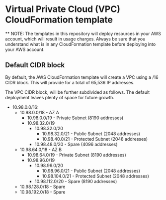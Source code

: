# Virtual Private Cloud (VPC) CloudFormation template
** NOTE: The templates in this repository will deploy resources in your AWS account,
which will result in usage charges. Always be sure that you understand what is in
any CloudFormation template before deploying into your AWS account.

## Default CIDR block
By default, the AWS CloudFormation template will create a VPC using a /16 CIDR 
block. This will provide for a total of 65,536 IP addresses.

The VPC CIDR block, will be further subdivided as follows. The default deployment
leaves plenty of space for future growth.

- 10.98.0.0/16:
    - 10.98.0.0/18 - AZ A
        - 10.98.0.0/19 - Private Subnet (8190 addresses)
        - 10.98.32.0/19
            - 10.98.32.0/20
                - 10.98.32.0/21 - Public Subnet (2048 addresses)
                - 10.98.40.0/21 - Protected Subnet (2048 addresses)
            - 10.98.48.0/20 - Spare (4096 addresses)
    - 10.98.64.0/18 - AZ B
        - 10.98.64.0/19 - Private Subnet (8190 addresses)
        - 10.98.96.0/19
            - 10.98.96.0/20
                - 10.98.96.0/21 - Public Subnet (2048 addresses)
                - 10.98.104.0/21 - Protected Subnet (2048 addresses)
            - 10.98.112.0/20 - Spare (8190 addresses)
    - 10.98.128.0/18 - Spare
    - 10.98.192.0/18 - Spare
